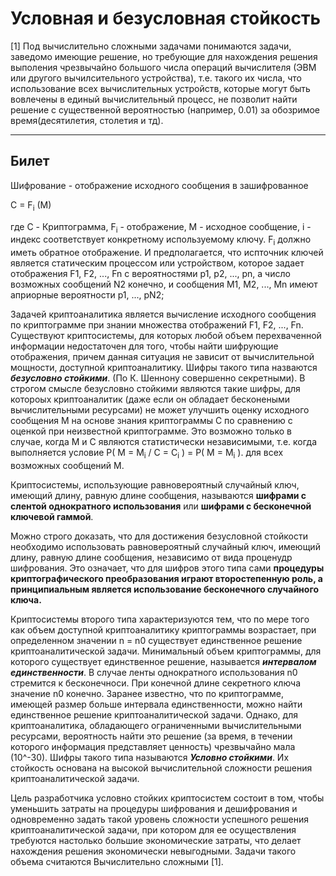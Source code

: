# Условная и безусловная стойкость
[1] Под вычислительно сложными задачами понимаются задачи, заведомо имеющие решение, но требующие для нахождения решения выполения чрезвычайно большого числа операций вычислителя (ЭВМ или другого вычилсительного устройства), т.е. такого их числа, что использование всех вычислительных устройств, которые могут быть вовлечены в единый вычислительный процесс, не позволит найти решение с существенной вероятностью (например, 0.01) за обозримое время(десятилетия, столетия и тд).

---

## Билет

Шифрование - отображение исходного сообщения в зашифрованное

C = F<sub>i</sub> (M)

 где C - Криптограмма, F<sub>i</sub> - отображение, M - исходное сообщение, i - индекс соответствует конкретному используемому ключу. F<sub>i</sub> должно иметь обратное отображение. И предполагается, что испточник ключей является статическим процессом или устройством, которое задает отображения F1, F2, ..., Fn с вероятностями p1, p2, ..., pn, а число возможных сообщений N2 конечно, и сообщения M1, M2, ..., Mn имеют априорные вероятности p1, ..., pN2;

Задачей криптоаналитика является вычисление исходного сообщения по криптограмме при знании множества отображений F1, F2, ..., Fn. Существуют криптосистемы, для которых любой объем перехваченной информации недостаточен для того, чтобы найти шифрующие отображения, причем данная ситуация не зависит от вычислительной мощности, доступной криптоаналитику. Шифры такого типа назваются ***безусловно стойкими***. (По К. Шеннону совершенно секретными). В строгом смысле безусловно стойкими являются такие шифры, для котороых криптоаналитик (даже если он обладает бесконеными вычислительными ресурсами) не может улучшить оценку исходного сообщения М на основе знания криптограммы С по сравнению с оценкой при неизвестной криптограмме. Это возможно только в случае, когда М и С являются статистически независимыми, т.е. когда выполняется условие P( M = M<sub>i</sub> / C = C<sub>i</sub> ) = P( M = M<sub>i</sub> ).
для всех возможных сообщений М.

Криптосистемы, использующие равновероятный случайный ключ, имеющий длину, равную длине сообщения, называются **шифрами с слентой однократного использования** или **шифрами с бесконечной ключевой гаммой**.

Можно строго доказать, что для достижения безусловной стойкости необходимо использовать равновероятный случайный ключ, имеющий длину, равную длине сообщения, независимо от вида проценудр шифрования. Это означает, что для шифров этого типа сами **процедуры криптографического преобразования играют второстепенную роль, а принципиальным является использование бесконечного случайного ключа.**

Криптосистемы второго типа характеризуются тем, что по мере того как объем доступной криптоаналитику криптограммы возрастает, при определенном значении n = n0 существует единственное решение криптоаналитической задачи. Минимальный объем криптограммы, для которого существует единственное решение, называется ***интервалом единственности***. В случае ленты однократного использования n0 стремится к бесконечноси. При конечной длине секретного ключа значение n0 конечно. Заранее известно, что по криптограмме, имеющей размер больше интервала единственности, можно найти единственное решение криптоаналитической задачи. Однако, для криптоаналитика, обладающего ограниченными вычислительными ресурсами, вероятность найти это решение (за время, в течении которого информация представляет ценность) чрезвычайно мала (10^-30). Шифры такого типа называются ***Условно стойкими***. Их стойкость основана на высокой вычислительной сложности решения криптоаналитической задачи.

Цель разработчика условно стойких криптосистем состоит в том, чтобы уменьшить затраты на процедуры шифрования и дешифрования и одновременно задать такой уровень сложности успешного решения криптоаналитической задачи, при котором для ее осуществления требуются настолько большие экономические затраты, что делает нахождения решения экономически невыгодными. Задачи такого объема считаются Вычислительно сложными [1].